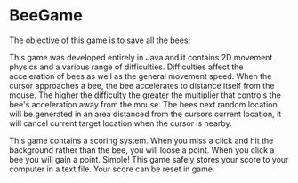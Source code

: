 # BeeGame
The objective of this game is to save all the bees!

This game was developed entirely in Java and it contains 2D movement physics and a various range of difficulties.
Difficulties affect the acceleration of bees as well as the general movement speed. 
When the cursor approaches a bee, the bee accelerates to distance itself from the mouse.
The higher the difficulty the greater the multiplier that controls the bee's acceleration away from the mouse. 
The bees next random location will be generated in an area distanced from the cursors current location, it will cancel current target location when the cursor is nearby. 

This game contains a scoring system. When you miss a click and hit the background rather than the bee, you will loose a point. When you click a bee you will gain a point. Simple!
This game safely stores your score to your computer in a text file. Your score can be reset in game.


